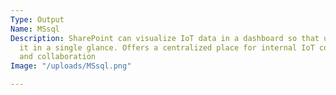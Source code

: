 ```yaml
---
Type: Output
Name: MSsql
Description: SharePoint can visualize IoT data in a dashboard so that users can understand
  it in a single glance. Offers a centralized place for internal IoT communication
  and collaboration
Image: "/uploads/MSsql.png"

---
```


